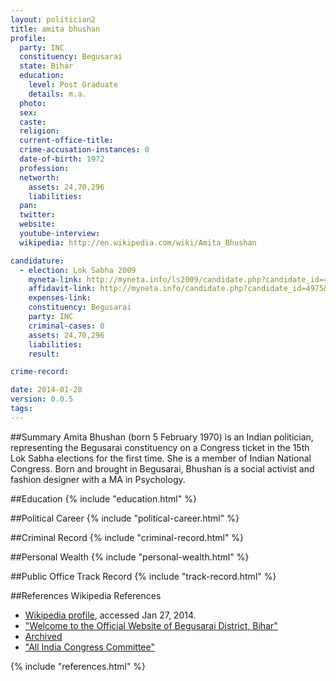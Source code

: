 ```yaml
---
layout: politician2
title: amita bhushan
profile: 
  party: INC
  constituency: Begusarai
  state: Bihar
  education: 
    level: Post Graduate
    details: m.a.
  photo: 
  sex: 
  caste: 
  religion: 
  current-office-title: 
  crime-accusation-instances: 0
  date-of-birth: 1972
  profession: 
  networth: 
    assets: 24,70,296
    liabilities: 
  pan: 
  twitter: 
  website: 
  youtube-interview: 
  wikipedia: http://en.wikipedia.com/wiki/Amita_Bhushan

candidature: 
  - election: Lok Sabha 2009
    myneta-link: http://myneta.info/ls2009/candidate.php?candidate_id=4975
    affidavit-link: http://myneta.info/candidate.php?candidate_id=4975&scan=original
    expenses-link: 
    constituency: Begusarai 
    party: INC
    criminal-cases: 0
    assets: 24,70,296
    liabilities: 
    result:  

crime-record: 

date: 2014-01-28
version: 0.0.5
tags: 
---
```

##Summary
Amita Bhushan (born 5 February 1970) is an Indian politician, representing the Begusarai constituency on a Congress ticket in the 15th Lok Sabha elections for the first time. She is a member of Indian National Congress. Born and brought in Begusarai, Bhushan is a social activist and fashion designer with a MA in Psychology.




##Education
{% include "education.html" %}


##Political Career
{% include "political-career.html" %}


##Criminal Record
{% include "criminal-record.html" %}


##Personal Wealth
{% include "personal-wealth.html" %}


##Public Office Track Record
{% include "track-record.html" %}


##References
Wikipedia References
- [Wikipedia profile]({{page.profile.wikipedia}}), accessed Jan 27, 2014.
- ["Welcome to the Official Website of Begusarai District, Bihar"][wiki1]
- [Archived][wiki2]
- ["All India Congress Committee"][wiki3]

[wiki1]: http://begusarai.bih.nic.in/
[wiki2]: http://web.archive.org/web/20100209183946/http://begusarai.bih.nic.in/
[wiki3]: http://aicc.org.in/


{% include "references.html" %}
